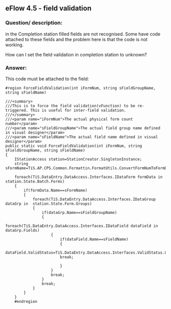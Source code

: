 ## eFlow 4.5 - field validation ##

### Question/ description: ###

in the Completion station filled fields are not recognised. Some have code attached to these fields and the problem here is that the code is not working.

How can I set the field validation in completion station to unknown?


### Answer: ###
This code must be attached to the field:

    #region ForceFieldValidation(int iFormNum, string sFieldGroupName, string sFieldName)
    
    ///<summary>
	///This is to force the field validation(vFunction) to be re-triggered. This is useful for inter-field validation.
	///</summary>
	///<param name="iFormNum">The actual physical form count number</param>
	///<param name="sFieldGroupName">The actual field group name defined in visual designer</param>
	///<param name="sFieldName">The actual field name defined in visual designer</param>
	public static void ForceFieldValidation(int iFormNum, string sFieldGroupName, string sFieldName)
	{
		IStationAccess station=StationCreator.SingletonInstance;
		string sFormName=TiS.AP.CPS.Common.Formattin.FormatUtils.ConvertFormNumToFormDataName(iFormNum);

		foreach(TiS.DataEntry.DataAccess.Interfaces.IDataForm formData in station.State.Batch.Forms)
		{
			if(formData.Name==sFormName)
			{
				foreach(TiS.DataEntry.DataAccess.Interfaces.IDataGroup dataGrp in  station.State.Form.Groups)
				{
					if(dataGrp.Name==sFieldGroupName)
					{
						foreach(TiS.DataEntry.DataAccess.Interfaces.IDataField dataField in dataGrp.Fields)
						{
							if(dataField.Name==sFieldName)
							{
									dataField.ValidStatus=TiS.DataEntry.DataAccess.Interfaces.ValidStatus.Unknown;
							break;

							}
						}
						break;
					}
					break;
				}
			}
		}
		#endregion